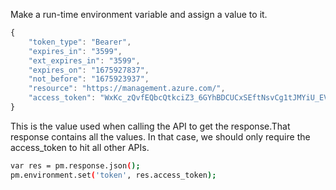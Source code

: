 Make a run-time environment variable and assign a value to it.

```js
{
    "token_type": "Bearer",
    "expires_in": "3599",
    "ext_expires_in": "3599",
    "expires_on": "1675927837",
    "not_before": "1675923937",
    "resource": "https://management.azure.com/",
    "access_token": "WxKc_zQvfEQbcQtkciZ3_6GYhBDCUCxSEftNsvCg1tJMYiU_EVP9pFwI0A"
}
```

This is the value used when calling the API to get the response.That response contains all the values. In that case, we should only require the access_token to hit all other APIs.

```bash
var res = pm.response.json();
pm.environment.set('token', res.access_token);
```
